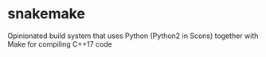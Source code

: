 # snakemake
Opinionated build system that uses Python (Python2 in Scons) together with Make for compiling C++17 code
